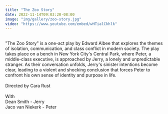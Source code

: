 ```yaml
---
title: "The Zoo Story"
date: 2022-11-14T09:03:20-08:00
image: "img/gallery/zoo-story.jpg"
video: "https://www.youtube.com/embed/wHTialCkhlk"
---
```

\
"The Zoo Story" is a one-act play by Edward Albee that explores the themes of isolation, communication, and class conflict in modern society. The play takes place on a bench in New York City's Central Park, where Peter, a middle-class executive, is approached by Jerry, a lonely and unpredictable stranger. As their conversation unfolds, Jerry's sinister intentions become clear, leading to a violent and shocking conclusion that forces Peter to confront his own sense of identity and purpose in life.
\
\
Directed by Cara Rust
\
\
With
\
Dean Smith - Jerry
\
Jaco van Niekerk - Peter